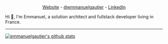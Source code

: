 <p align="center">
  <a href="https://www.emmanuelgautier.com/">Website</a> -
  <a href="https://twitter.com/gautier_manu">@emmanuelgautier</a> -
  <a href="https://www.linkedin.com/in/emmanuelgautier1">LinkedIn</a>
</p>

Hi 👋, I'm Emmanuel, a solution architect and fullstack developer living in France.

---

[![emmanuelgautier's github stats](https://github-readme-stats.vercel.app/api?username=emmanuelgautier)](https://github.com/anuraghazra/github-readme-stats)


<!--
**emmanuelgautier/emmanuelgautier** is a ✨ _special_ ✨ repository because its `README.md` (this file) appears on your GitHub profile.

Here are some ideas to get you started:

- 🔭 I’m currently working on ...
- 🌱 I’m currently learning ...
- 👯 I’m looking to collaborate on ...
- 🤔 I’m looking for help with ...
- 💬 Ask me about ...
- 📫 How to reach me: ...
- 😄 Pronouns: ...
- ⚡ Fun fact: ...
-->
